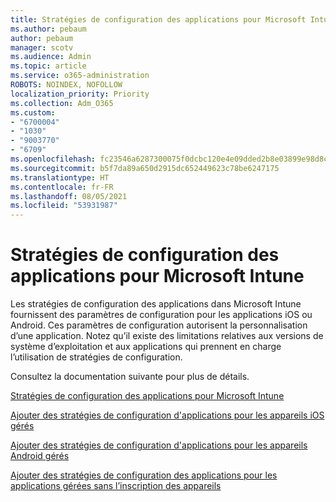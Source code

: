 ```yaml
---
title: Stratégies de configuration des applications pour Microsoft Intune
ms.author: pebaum
author: pebaum
manager: scotv
ms.audience: Admin
ms.topic: article
ms.service: o365-administration
ROBOTS: NOINDEX, NOFOLLOW
localization_priority: Priority
ms.collection: Adm_O365
ms.custom:
- "6700004"
- "1030"
- "9003770"
- "6709"
ms.openlocfilehash: fc23546a6287300075f0dcbc120e4e09dded2b8e03899e98d8c27ff6c94b737e
ms.sourcegitcommit: b5f7da89a650d2915dc652449623c78be6247175
ms.translationtype: HT
ms.contentlocale: fr-FR
ms.lasthandoff: 08/05/2021
ms.locfileid: "53931987"
---
```

# <a name="app-configuration-policies-for-microsoft-intune"></a>Stratégies de configuration des applications pour Microsoft Intune

Les stratégies de configuration des applications dans Microsoft Intune fournissent des paramètres de configuration pour les applications iOS ou Android. Ces paramètres de configuration autorisent la personnalisation d’une application. Notez qu’il existe des limitations relatives aux versions de système d’exploitation et aux applications qui prennent en charge l’utilisation de stratégies de configuration.

Consultez la documentation suivante pour plus de détails.

[Stratégies de configuration des applications pour Microsoft Intune](https://docs.microsoft.com/intune/app-configuration-policies-overview)  

[Ajouter des stratégies de configuration d'applications pour les appareils iOS gérés](https://docs.microsoft.com/intune/app-configuration-policies-use-ios)  

[Ajouter des stratégies de configuration d'applications pour les appareils Android gérés](https://docs.microsoft.com/intune/app-configuration-policies-use-android)

[Ajouter des stratégies de configuration des applications pour les applications gérées sans l’inscription des appareils](https://docs.microsoft.com/intune/app-configuration-policies-managed-app)
